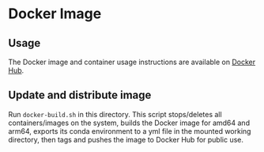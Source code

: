 # Docker Image

## Usage

The Docker image and container usage instructions are available on [Docker Hub](https://hub.docker.com/r/gboeing/ppd599).

## Update and distribute image

Run `docker-build.sh` in this directory. This script stops/deletes all containers/images on the system, builds the Docker image for amd64 and arm64, exports its conda environment to a yml file in the mounted working directory, then tags and pushes the image to Docker Hub for public use.
